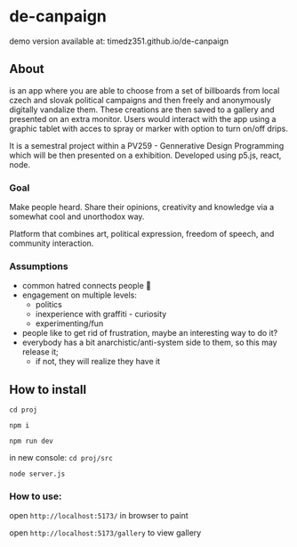 # de-canpaign
demo version available at: timedz351.github.io/de-canpaign
## About
is an app where you are able to choose from a set of billboards from local czech and slovak political campaigns and then freely and anonymously digitally vandalize them. These creations are then saved to a gallery and presented on an extra monitor. Users would interact with the app using a graphic tablet with acces to spray or marker with option to turn on/off drips. 

It is a semestral project within a PV259 - Gennerative Design Programming which will be then presented on a exhibition.
Developed using p5.js, react, node.

### Goal
Make people heard. Share their opinions, creativity and knowledge via a somewhat cool and unorthodox way.

Platform that combines art, political expression, freedom of speech, and community interaction.

### Assumptions
- common hatred connects people 🤪
- engagement  on multiple levels: 
   - politics
   - inexperience with graffiti - curiosity
   - experimenting/fun
- people like to get rid of frustration, maybe an interesting way to do it?
- everybody has a bit anarchistic/anti-system side to them, so this may release it; 
   - if not, they will realize they have it



## How to install
`cd proj`

`npm i `

`npm run dev`

in new console:
`cd proj/src`

`node server.js`

### How to use:
open `http://localhost:5173/` in browser to paint

open `http://localhost:5173/gallery` to view gallery
